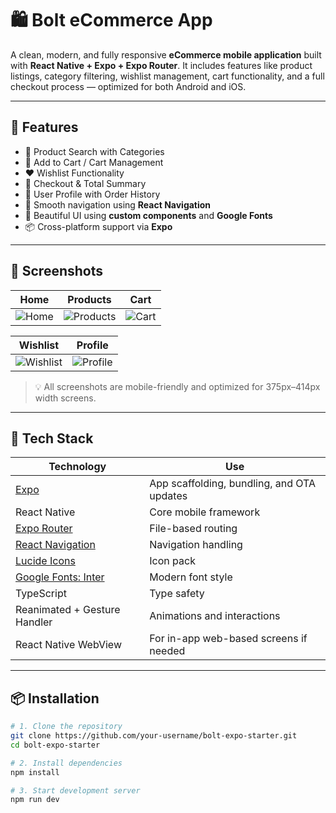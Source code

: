 <!-- # 🛍️ Mobile E-Commerce App

A comprehensive, feature-rich mobile e-commerce application built with **React Native**, **Expo**, and **TypeScript**. This app demonstrates modern mobile app development patterns with a complete shopping experience, responsive design, and intuitive user interface.

## 📱 Screenshots & Features

### Preview

<img src="./assets/images/E-commerce ReactNative.png" alt="Fintech Mobile App Preview" width="600" />

This is a demo preview of the application interface.

### 🏠 Home Screen
- **Interactive Banner Carousel**: Auto-scrolling promotional banners with category-specific navigation
- **Category Grid**: 16+ product categories with smart filtering
- **Flash Sale Section**: Real-time countdown timer with special offers
- **Smart Search**: Instant search with navigation to products page
- **Cart Badge**: Real-time cart item count display

### 🛒 Shopping Experience
- **Product Catalog**: 20+ diverse products across multiple categories
- **Advanced Search & Filter**: Search by name, description, or category
- **Product Details**: High-quality images, descriptions, ratings, and reviews
- **Add to Cart**: Quantity selection with smart inventory management
- **Wishlist**: Save favorite items with heart toggle functionality

### 🛍️ Cart & Checkout
- **Dynamic Cart**: Add, remove, update quantities with real-time totals
- **Smart Shipping**: Free shipping over $50, calculated shipping costs
- **Complete Checkout Flow**: Address, payment method, delivery options
- **Order Confirmation**: Detailed order summary with tracking information

### 👤 User Profile
- **Profile Management**: Edit personal information, photos, and preferences
- **Order History**: Track current and past orders with detailed status
- **Payment Methods**: Manage credit cards, PayPal, and Apple Pay
- **App Settings**: Notifications, privacy, theme, and language preferences

## 🚀 Key Features

### ✅ **Fully Functional Features**
- **Complete Shopping Flow**: Browse → Add to Cart → Checkout → Order Confirmation
- **Real-time Cart Management**: Add, remove, update quantities
- **Advanced Search System**: Multi-field search with category filtering
- **Wishlist Management**: Save and organize favorite products
- **Responsive Design**: Optimized for all screen sizes (phones, tablets)
- **Interactive Navigation**: Smart routing between screens with parameters
- **Order Processing**: Complete checkout flow with cart clearing
- **User Profile**: Comprehensive profile and settings management

### 🎨 **Design & UX**
- **Modern UI/UX**: Clean, intuitive interface with smooth animations
- **Responsive Layout**: Adaptive design for small, medium, and large devices
- **Consistent Theming**: Unified color scheme and typography
- **Accessibility**: Minimum touch targets, screen reader support
- **Loading States**: Proper feedback for user interactions
- **Error Handling**: Comprehensive error messages and validations

### 📊 **Demo Data**
- **Products**: 20+ products across Electronics, Fashion, Home, Sports, Beauty
- **Categories**: 16 product categories with representative images
- **Cart Items**: Pre-populated cart for testing
- **User Profile**: Complete user information and preferences
- **Order History**: Sample orders with different statuses

## 🛠️ Technical Stack

### **Frontend**
- **React Native**: Cross-platform mobile development
- **Expo**: Development platform and build tools
- **TypeScript**: Type-safe JavaScript development
- **Expo Router**: File-based routing system

### **UI Components**
- **Lucide React Native**: Beautiful, customizable icons
- **Expo Linear Gradient**: Gradient backgrounds and overlays
- **React Native Safe Area Context**: Safe area handling
- **Custom Components**: Reusable UI components

### **State Management**
- **React Context API**: Global state management
- **React Hooks**: useState, useEffect, useMemo for local state
- **Custom Hooks**: Reusable logic for responsive design

### **Navigation**
- **Expo Router**: Tab navigation, stack navigation, and deep linking
- **Parameter Passing**: Search queries and category filters via URL params
- **Screen Transitions**: Smooth navigation animations

## 📁 Project Structure

```
MobileEcommerce/
├── app/                          # App screens and navigation
│   ├── (tabs)/                   # Tab navigation screens
│   │   ├── index.tsx            # Home screen
│   │   ├── products.tsx         # Products catalog
│   │   ├── cart.tsx             # Shopping cart
│   │   ├── wishlist.tsx         # Saved items
│   │   └── profile.tsx          # User profile
│   ├── product/[id].tsx         # Product detail screen
│   ├── checkout.tsx             # Checkout flow
│   └── _layout.tsx              # Root layout
├── components/                   # Reusable UI components
│   ├── cart/
│   │   └── CartItem.tsx         # Individual cart item
│   ├── common/
│   │   └── SectionHeader.tsx    # Section headers
│   ├── home/
│   │   ├── BannerCarousel.tsx   # Homepage banner slider
│   │   ├── CategorySection.tsx  # Category grid
│   │   └── FlashSellSection.tsx # Flash sale section
│   └── products/
│       ├── ProductCard.tsx      # Product card component
│       └── ProductGrid.tsx      # Product grid layout
├── context/
│   └── AppContext.tsx           # Global state management
├── data/                        # Demo data files
│   ├── products.json            # Product catalog
│   ├── cart.json               # Sample cart items
│   ├── categories.json         # Product categories
│   └── banners.json            # Banner data
├── types/                       # TypeScript type definitions
│   ├── product.ts              # Product interface
│   ├── cart.ts                 # Cart item interface
│   └── user.ts                 # User interface
└── hooks/
    └── useFrameworkReady.ts     # Custom hooks
```

## 🔧 Installation & Setup

### **Prerequisites**
- Node.js (v18 or higher)
- npm or yarn
- Expo CLI (`npm install -g @expo/cli`)
- Expo Go app (for mobile testing)

### **Installation Steps**

1. **Clone the repository**
   ```bash
   git clone <repository-url>
   cd MobileEcommerce
   ```

2. **Install dependencies**
   ```bash
   npm install
   ```

3. **Start the development server**
   ```bash
   npx expo start
   ```

4. **Run on different platforms**
   - **Mobile**: Scan QR code with Expo Go app
   - **Web**: Press `w` or visit `http://localhost:8081`
   - **Android Emulator**: Press `a`
   - **iOS Simulator**: Press `i` (macOS only)

## 📱 Testing the App

### **🛒 Shopping Flow Testing**
1. **Browse Products**: Start on home screen, explore categories
2. **Search Products**: Use search bar to find specific items
3. **Product Details**: Tap any product to view details
4. **Add to Cart**: Select quantity and add items to cart
5. **View Cart**: Check cart icon badge, navigate to cart
6. **Checkout**: Complete the checkout process
7. **Order Confirmation**: Verify order completion and cart clearing

### **❤️ Wishlist Testing**
1. **Add to Wishlist**: Tap heart icon on any product
2. **View Wishlist**: Navigate to wishlist tab
3. **Search Wishlist**: Use search functionality
4. **Move to Cart**: Move items from wishlist to cart
5. **Remove Items**: Remove items from wishlist

### **👤 Profile Testing**
1. **View Profile**: Navigate to profile tab
2. **Edit Profile**: Test profile editing options
3. **Order History**: Check demo order history
4. **Payment Methods**: Explore payment options
5. **Settings**: Test app settings and preferences
6. **Logout**: Test logout functionality

### **🔍 Navigation Testing**
1. **Category Navigation**: Tap categories to filter products
2. **Banner Navigation**: Tap banners to navigate to categories
3. **Search Navigation**: Search from home, navigate to products
4. **Deep Linking**: Test URL parameter passing

## 🎯 Key Components

### **AppContext.tsx**
- Global state management for cart, wishlist, and user data
- Responsive design utilities
- Search functionality
- Product management

### **Home Screen (index.tsx)**
- Welcome section with user greeting
- Interactive banner carousel
- Category grid with smart navigation
- Flash sale section with countdown timer

### **Products Screen (products.tsx)**
- Advanced search and filtering
- Grid/list view toggle
- Category-based filtering
- Responsive product grid

### **Cart Screen (cart.tsx)**
- Dynamic cart item management
- Real-time total calculations
- Shipping cost calculations
- Checkout navigation

### **Checkout Screen (checkout.tsx)**
- Multi-step checkout process
- Address form management
- Payment method selection
- Order confirmation

### **Product Detail (product/[id].tsx)**
- High-quality product images
- Detailed product information
- Add to cart functionality
- Wishlist toggle

## 🎨 Design System

### **Colors**
- **Primary**: `#4B7BF5` (Blue)
- **Secondary**: `#FF4D67` (Red/Pink)
- **Success**: `#4CAF50` (Green)
- **Warning**: `#FFC107` (Yellow)
- **Background**: `#F5F5F7` (Light Gray)
- **Text**: `#333333` (Dark Gray)

### **Typography**
- **Font Family**: Inter (Regular, Medium, SemiBold, Bold)
- **Responsive Sizing**: Different sizes for small, medium, and large devices
- **Accessibility**: Proper contrast ratios and readable sizes

### **Layout**
- **Responsive Grid**: Adaptive columns based on screen size
- **Safe Areas**: Proper handling of device safe areas
- **Touch Targets**: Minimum 44px touch targets for accessibility

## 📊 Demo Data

### **Products (20+ items)**
- Electronics: iPhone, headphones, cameras, laptops
- Fashion: Clothing, shoes, accessories, watches
- Home & Garden: Furniture, decor, kitchen items
- Sports & Fitness: Equipment, apparel, accessories
- Beauty & Care: Skincare, makeup, personal care

### **Categories (16 categories)**
- Electronics, Fashion, Home & Garden, Sports & Fitness
- Beauty & Care, Books, Automotive, Toys & Games
- Kitchen, Travel, Music, Accessories, Bags, Watches, Pet Supplies, Gardening

### **User Data**
- Profile: John Doe with complete information
- Order History: Multiple orders with different statuses
- Payment Methods: Credit cards, PayPal, Apple Pay
- Wishlist: Sample saved products

## 🔄 State Management

### **Global State (AppContext)**
- **Cart**: Items, quantities, totals, add/remove/update functions
- **Wishlist**: Saved products, add/remove functions
- **Search**: Query state, search results
- **User**: Profile information, preferences
- **Responsive**: Device size detection, breakpoints

### **Local State**
- **Component-specific**: View modes, form inputs, loading states
- **Navigation**: Screen parameters, search queries
- **UI State**: Modal visibility, animations, user interactions

## 🚀 Performance Optimizations

### **React Optimizations**
- **useMemo**: Expensive calculations (filtered products)
- **useCallback**: Event handlers to prevent re-renders
- **Component Memoization**: Prevent unnecessary re-renders

### **Image Optimization**
- **Lazy Loading**: Images load as needed
- **Caching**: Expo image caching for better performance
- **Responsive Images**: Different sizes for different devices

### **Navigation**
- **Screen Optimization**: Only render active screens
- **Parameter Passing**: Efficient data passing between screens
- **Deep Linking**: Direct navigation to specific content

## 🧪 Testing Strategy

### **Manual Testing Checklist**
- [ ] All navigation flows work correctly
- [ ] Cart functionality (add, remove, update, checkout)
- [ ] Search and filtering work properly
- [ ] Wishlist functionality is complete
- [ ] Profile features are interactive
- [ ] Responsive design on different screen sizes
- [ ] Error handling for edge cases

### **Test Scenarios**
1. **Empty States**: Empty cart, empty wishlist, no search results
2. **Edge Cases**: Maximum quantities, long product names, network errors
3. **User Flows**: Complete shopping journey from browse to purchase
4. **Responsive**: Test on small phones, large phones, and tablets

## 📝 Development Notes

### **Code Quality**
- **TypeScript**: Full type safety throughout the application
- **Component Structure**: Reusable, modular components
- **Consistent Naming**: Clear, descriptive variable and function names
- **Code Comments**: Detailed comments for complex logic

### **Best Practices**
- **Responsive Design**: Mobile-first approach with device breakpoints
- **Accessibility**: Screen reader support, proper contrast, touch targets
- **Performance**: Optimized rendering and state management
- **User Experience**: Intuitive navigation and clear feedback

### **Future Enhancements**
- **Authentication**: User login/registration system
- **Backend Integration**: API integration for real data
- **Push Notifications**: Order updates and promotional notifications
- **Analytics**: User behavior tracking and analytics
- **Offline Support**: Cached data for offline browsing

## 🤝 Contributing

1. Fork the repository
2. Create a feature branch (`git checkout -b feature/new-feature`)
3. Commit your changes (`git commit -m 'Add new feature'`)
4. Push to the branch (`git push origin feature/new-feature`)
5. Open a Pull Request

## 📄 License

This project is licensed under the MIT License - see the [LICENSE](LICENSE) file for details.

## 🙏 Acknowledgments

- **Expo Team**: For the amazing development platform
- **React Native Community**: For the robust framework
- **Lucide Icons**: For beautiful, consistent icons
- **Pexels**: For high-quality product images
- **Design Inspiration**: Various e-commerce apps and design systems

---

**Built with ❤️ using React Native, Expo, and TypeScript**

For questions, issues, or feature requests, please open an issue on the repository. -->




# 🛍️ Bolt eCommerce App

A clean, modern, and fully responsive **eCommerce mobile application** built with **React Native + Expo + Expo Router**. It includes features like product listings, category filtering, wishlist management, cart functionality, and a full checkout process — optimized for both Android and iOS.

---

## 📱 Features

- 🔎 Product Search with Categories
- 🛒 Add to Cart / Cart Management
- ❤️ Wishlist Functionality
- 🧾 Checkout & Total Summary
- 👤 User Profile with Order History
- 🔄 Smooth navigation using **React Navigation**
- 🎨 Beautiful UI using **custom components** and **Google Fonts**
- 📦 Cross-platform support via **Expo**

---

## 🚀 Screenshots

| Home | Products | Cart |
|------|----------|------|
| ![Home](./assets/home.png) | ![Products](./assets/products.png) | ![Cart](./assets/cart.png) |

| Wishlist | Profile |
|----------|---------|
| ![Wishlist](./assets/wishlist.png) | ![Profile](./assets/profile.png) |

> 💡 All screenshots are mobile-friendly and optimized for 375px–414px width screens.

---

## 🧰 Tech Stack

| Technology | Use |
|------------|-----|
| [Expo](https://expo.dev) | App scaffolding, bundling, and OTA updates |
| React Native | Core mobile framework |
| [Expo Router](https://expo.github.io/router/) | File-based routing |
| [React Navigation](https://reactnavigation.org/) | Navigation handling |
| [Lucide Icons](https://lucide.dev) | Icon pack |
| [Google Fonts: Inter](https://fonts.google.com/specimen/Inter) | Modern font style |
| TypeScript | Type safety |
| Reanimated + Gesture Handler | Animations and interactions |
| React Native WebView | For in-app web-based screens if needed |

---

## 📦 Installation

```bash
# 1. Clone the repository
git clone https://github.com/your-username/bolt-expo-starter.git
cd bolt-expo-starter

# 2. Install dependencies
npm install

# 3. Start development server
npm run dev
